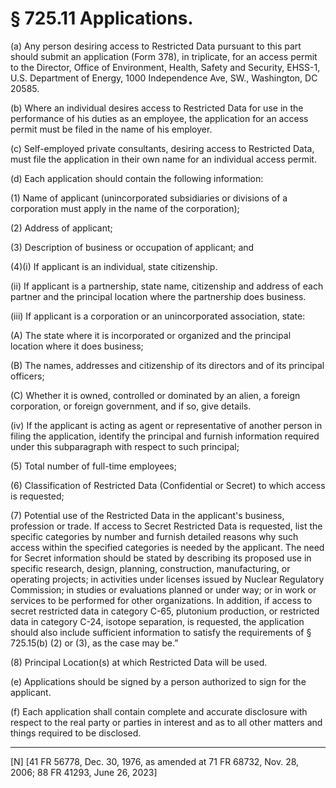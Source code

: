 # § 725.11   Applications.

(a) Any person desiring access to Restricted Data pursuant to this part should submit an application (Form 378), in triplicate, for an access permit to the Director, Office of Environment, Health, Safety and Security, EHSS-1, U.S. Department of Energy, 1000 Independence Ave, SW., Washington, DC 20585.


(b) Where an individual desires access to Restricted Data for use in the performance of his duties as an employee, the application for an access permit must be filed in the name of his employer. 


(c) Self-employed private consultants, desiring access to Restricted Data, must file the application in their own name for an individual access permit. 


(d) Each application should contain the following information: 


(1) Name of applicant (unincorporated subsidiaries or divisions of a corporation must apply in the name of the corporation); 


(2) Address of applicant; 


(3) Description of business or occupation of applicant; and 


(4)(i) If applicant is an individual, state citizenship. 


(ii) If applicant is a partnership, state name, citizenship and address of each partner and the principal location where the partnership does business. 


(iii) If applicant is a corporation or an unincorporated association, state: 


(A) The state where it is incorporated or organized and the principal location where it does business; 


(B) The names, addresses and citizenship of its directors and of its principal officers; 


(C) Whether it is owned, controlled or dominated by an alien, a foreign corporation, or foreign government, and if so, give details. 


(iv) If the applicant is acting as agent or representative of another person in filing the application, identify the principal and furnish information required under this subparagraph with respect to such principal; 


(5) Total number of full-time employees; 


(6) Classification of Restricted Data (Confidential or Secret) to which access is requested; 


(7) Potential use of the Restricted Data in the applicant's business, profession or trade. If access to Secret Restricted Data is requested, list the specific categories by number and furnish detailed reasons why such access within the specified categories is needed by the applicant. The need for Secret information should be stated by describing its proposed use in specific research, design, planning, construction, manufacturing, or operating projects; in activities under licenses issued by Nuclear Regulatory Commission; in studies or evaluations planned or under way; or in work or services to be performed for other organizations. In addition, if access to secret restricted data in category C-65, plutonium production, or restricted data in category C-24, isotope separation, is requested, the application should also include sufficient information to satisfy the requirements of § 725.15(b) (2) or (3), as the case may be.” 


(8) Principal Location(s) at which Restricted Data will be used. 


(e) Applications should be signed by a person authorized to sign for the applicant. 


(f) Each application shall contain complete and accurate disclosure with respect to the real party or parties in interest and as to all other matters and things required to be disclosed. 



---

[N] [41 FR 56778, Dec. 30, 1976, as amended at 71 FR 68732, Nov. 28, 2006; 88 FR 41293, June 26, 2023]




